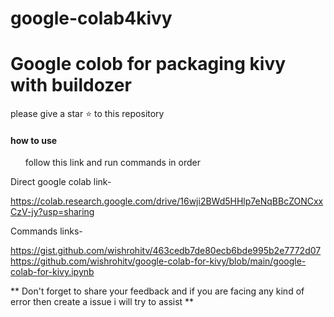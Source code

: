 # google-colab4kivy

# Google colob for packaging kivy with buildozer
please give a star ⭐ to this repository

<h4>how to use</h4>

<ul>follow this link and run commands in order</ul>

Direct google colab link-

https://colab.research.google.com/drive/16wji2BWd5HHlp7eNqBBcZONCxxCzV-jy?usp=sharing

Commands links-

https://gist.github.com/wishrohitv/463cedb7de80ecb6bde995b2e7772d07
https://github.com/wishrohitv/google-colab-for-kivy/blob/main/google-colab-for-kivy.ipynb


** Don't forget to share your feedback
and if you are facing any kind of error then create a issue
i will try to assist **
